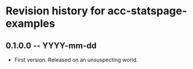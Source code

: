# Revision history for acc-statspage-examples

## 0.1.0.0 -- YYYY-mm-dd

* First version. Released on an unsuspecting world.
